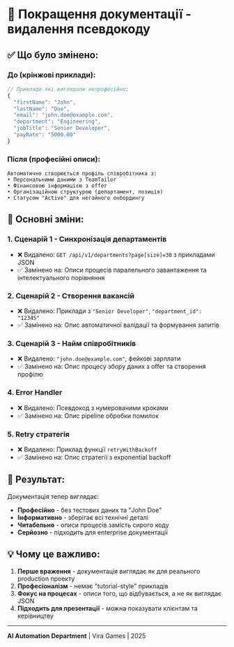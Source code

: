 # 🎨 Покращення документації - видалення псевдокоду

## ✅ Що було змінено:

### До (крінжові приклади):
```javascript
// Приклади які виглядали непрофесійно:
{
  "firstName": "John",
  "lastName": "Doe", 
  "email": "john.doe@example.com",
  "department": "Engineering",
  "jobTitle": "Senior Developer",
  "payRate": "5000.00"
}
```

### Після (професійні описи):
```
Автоматично створюється профіль співробітника з:
• Персональними даними з TeamTailor
• Фінансовою інформацією з offer
• Організаційною структурою (департамент, позиція)
• Статусом "Active" для негайного онбордингу
```

## 📝 Основні зміни:

### 1. **Сценарій 1 - Синхронізація департаментів**
- ❌ Видалено: `GET /api/v1/departments?page[size]=30` з прикладами JSON
- ✅ Замінено на: Описи процесів паралельного завантаження та інтелектуального порівняння

### 2. **Сценарій 2 - Створення вакансій**
- ❌ Видалено: Приклади з `"Senior Developer"`, `"department_id": "12345"`
- ✅ Замінено на: Опис автоматичної валідації та формування запитів

### 3. **Сценарій 3 - Найм співробітників**
- ❌ Видалено: `"john.doe@example.com"`, фейкові зарплати
- ✅ Замінено на: Опис процесу збору даних з offer та створення профілю

### 4. **Error Handler**
- ❌ Видалено: Псевдокод з нумерованими кроками
- ✅ Замінено на: Опис pipeline обробки помилок

### 5. **Retry стратегія**
- ❌ Видалено: Приклад функції `retryWithBackoff`
- ✅ Замінено на: Опис стратегії з exponential backoff

## 🎯 Результат:

Документація тепер виглядає:
- **Професійно** - без тестових даних та "John Doe"
- **Інформативно** - зберігає всі технічні деталі
- **Читабельно** - описи процесів замість сирого коду
- **Серйозно** - підходить для enterprise документації

## 💡 Чому це важливо:

1. **Перше враження** - документація виглядає як для реального production проекту
2. **Професіоналізм** - немає "tutorial-style" прикладів
3. **Фокус на процесах** - описи того, що відбувається, а не як виглядає JSON
4. **Підходить для презентації** - можна показувати клієнтам та керівництву

---

**AI Automation Department** | Vira Games | 2025